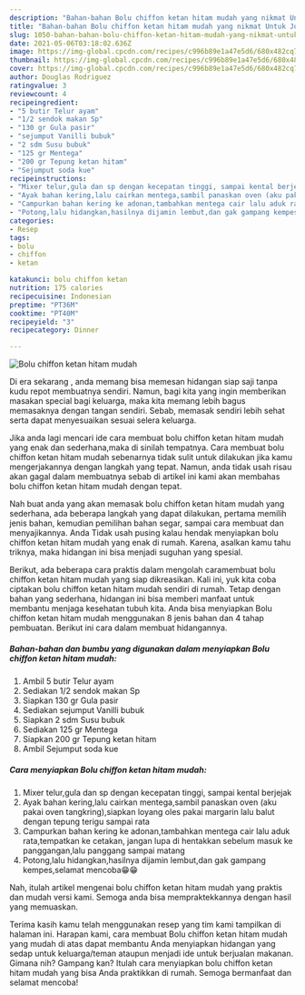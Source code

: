 ```yaml
---
description: "Bahan-bahan Bolu chiffon ketan hitam mudah yang nikmat Untuk Jualan"
title: "Bahan-bahan Bolu chiffon ketan hitam mudah yang nikmat Untuk Jualan"
slug: 1050-bahan-bahan-bolu-chiffon-ketan-hitam-mudah-yang-nikmat-untuk-jualan
date: 2021-05-06T03:18:02.636Z
image: https://img-global.cpcdn.com/recipes/c996b89e1a47e5d6/680x482cq70/bolu-chiffon-ketan-hitam-mudah-foto-resep-utama.jpg
thumbnail: https://img-global.cpcdn.com/recipes/c996b89e1a47e5d6/680x482cq70/bolu-chiffon-ketan-hitam-mudah-foto-resep-utama.jpg
cover: https://img-global.cpcdn.com/recipes/c996b89e1a47e5d6/680x482cq70/bolu-chiffon-ketan-hitam-mudah-foto-resep-utama.jpg
author: Douglas Rodriguez
ratingvalue: 3
reviewcount: 4
recipeingredient:
- "5 butir Telur ayam"
- "1/2 sendok makan Sp"
- "130 gr Gula pasir"
- "sejumput Vanilli bubuk"
- "2 sdm Susu bubuk"
- "125 gr Mentega"
- "200 gr Tepung ketan hitam"
- "Sejumput soda kue"
recipeinstructions:
- "Mixer telur,gula dan sp dengan kecepatan tinggi, sampai kental berjejak"
- "Ayak bahan kering,lalu cairkan mentega,sambil panaskan oven (aku pakai oven tangkring),siapkan loyang oles pakai margarin lalu balut dengan tepung terigu sampai rata"
- "Campurkan bahan kering ke adonan,tambahkan mentega cair lalu aduk rata,tempatkan ke cetakan, jangan lupa di hentakkan sebelum masuk ke panggangan,lalu panggang sampai matang"
- "Potong,lalu hidangkan,hasilnya dijamin lembut,dan gak gampang kempes,selamat mencoba😁😁"
categories:
- Resep
tags:
- bolu
- chiffon
- ketan

katakunci: bolu chiffon ketan 
nutrition: 175 calories
recipecuisine: Indonesian
preptime: "PT36M"
cooktime: "PT40M"
recipeyield: "3"
recipecategory: Dinner

---
```



![Bolu chiffon ketan hitam mudah](https://img-global.cpcdn.com/recipes/c996b89e1a47e5d6/680x482cq70/bolu-chiffon-ketan-hitam-mudah-foto-resep-utama.jpg)

Di era  sekarang , anda memang bisa memesan hidangan siap saji tanpa kudu repot membuatnya sendiri. Namun, bagi kita yang ingin memberikan masakan special bagi keluarga, maka kita memang lebih bagus memasaknya dengan tangan sendiri. Sebab, memasak sendiri lebih sehat serta dapat menyesuaikan sesuai selera keluarga.

Jika anda lagi mencari ide cara membuat bolu chiffon ketan hitam mudah yang enak dan sederhana,maka di sinilah tempatnya. Cara membuat bolu chiffon ketan hitam mudah  sebenarnya tidak sulit untuk dilakukan jika kamu mengerjakannya dengan langkah yang tepat. Namun, anda tidak usah risau akan gagal dalam membuatnya 
sebab di artikel ini kami akan membahas bolu chiffon ketan hitam mudah dengan tepat.  



Nah buat anda yang akan memasak bolu chiffon ketan hitam mudah yang sederhana, ada beberapa langkah yang dapat dilakukan, pertama memilih jenis bahan, kemudian pemilihan bahan segar, sampai cara membuat dan menyajikannya. Anda Tidak usah pusing kalau hendak menyiapkan bolu chiffon ketan hitam mudah yang enak di rumah. Karena, asalkan kamu  tahu triknya, maka hidangan ini bisa menjadi suguhan yang spesial.

Berikut, ada beberapa cara praktis  dalam mengolah caramembuat bolu chiffon ketan hitam mudah yang siap dikreasikan. Kali ini, yuk kita coba ciptakan bolu chiffon ketan hitam mudah sendiri di rumah. Tetap dengan bahan yang sederhana, hidangan ini bisa memberi manfaat untuk membantu menjaga kesehatan tubuh kita. Anda bisa menyiapkan Bolu chiffon ketan hitam mudah menggunakan 8 jenis bahan dan 4 tahap pembuatan. Berikut ini cara dalam membuat hidangannya.

<!--inarticleads1-->

##### Bahan-bahan dan bumbu yang digunakan dalam menyiapkan Bolu chiffon ketan hitam mudah:

1. Ambil 5 butir Telur ayam
1. Sediakan 1/2 sendok makan Sp
1. Siapkan 130 gr Gula pasir
1. Sediakan sejumput Vanilli bubuk
1. Siapkan 2 sdm Susu bubuk
1. Sediakan 125 gr Mentega
1. Siapkan 200 gr Tepung ketan hitam
1. Ambil Sejumput soda kue




<!--inarticleads2-->

##### Cara menyiapkan Bolu chiffon ketan hitam mudah:

1. Mixer telur,gula dan sp dengan kecepatan tinggi, sampai kental berjejak
1. Ayak bahan kering,lalu cairkan mentega,sambil panaskan oven (aku pakai oven tangkring),siapkan loyang oles pakai margarin lalu balut dengan tepung terigu sampai rata
1. Campurkan bahan kering ke adonan,tambahkan mentega cair lalu aduk rata,tempatkan ke cetakan, jangan lupa di hentakkan sebelum masuk ke panggangan,lalu panggang sampai matang
1. Potong,lalu hidangkan,hasilnya dijamin lembut,dan gak gampang kempes,selamat mencoba😁😁




Nah, itulah artikel mengenai  bolu chiffon ketan hitam mudah  yang praktis dan mudah versi kami. Semoga anda bisa mempraktekkannya dengan hasil yang memuaskan. 

Terima kasih kamu telah menggunakan resep yang tim kami tampilkan di halaman ini. Harapan kami, cara membuat  Bolu chiffon ketan hitam mudah yang mudah di atas dapat membantu Anda menyiapkan hidangan yang sedap untuk keluarga/teman ataupun menjadi ide untuk berjualan makanan. Gimana nih? Gampang kan? Itulah cara menyiapkan bolu chiffon ketan hitam mudah yang bisa Anda praktikkan di rumah. Semoga bermanfaat dan selamat mencoba!

